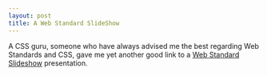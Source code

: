 ```yaml
---
layout: post
title: A Web Standard SlideShow
---
```


A CSS guru, someone who have always advised me the best regarding Web Standards and CSS, gave me yet another good link to a [Web Standard Slideshow](http://govis.signify.co.nz/govis.html) presentation.